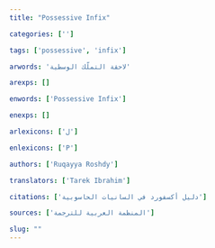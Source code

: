 ```yaml
---
title: "Possessive Infix"

categories: ['']

tags: ['possessive', 'infix']

arwords: 'لاحقة التملّك الوسطية'

arexps: []

enwords: ['Possessive Infix']

enexps: []

arlexicons: ['ل']

enlexicons: ['P']

authors: ['Ruqayya Roshdy']

translators: ['Tarek Ibrahim']

citations: ['دليل أكسفورد في السانيات الحاسوبية']

sources: ['المنظمة العربية للترجمة']

slug: ""
---
```

